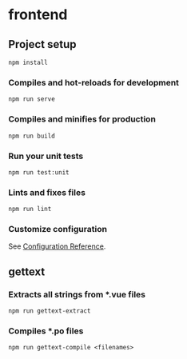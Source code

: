 # frontend

## Project setup
```
npm install
```

### Compiles and hot-reloads for development
```
npm run serve
```

### Compiles and minifies for production
```
npm run build
```

### Run your unit tests
```
npm run test:unit
```

### Lints and fixes files
```
npm run lint
```

### Customize configuration
See [Configuration Reference](https://cli.vuejs.org/config/).

## gettext

### Extracts all strings from *.vue files
```
npm run gettext-extract
```

### Compiles *.po files
```
npm run gettext-compile <filenames>
```
